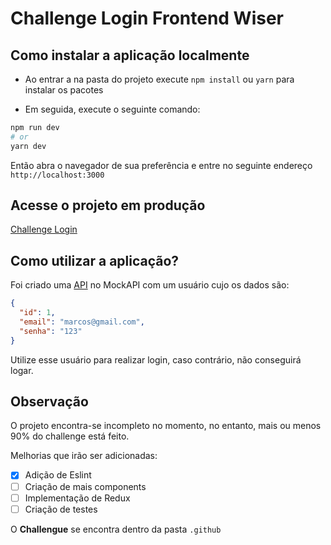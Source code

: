 # Challenge Login Frontend Wiser

## Como instalar a aplicação localmente

- Ao entrar a na pasta do projeto execute `npm install` ou `yarn` para instalar
os pacotes

- Em seguida, execute o seguinte comando:

```bash
npm run dev
# or
yarn dev
```

Então abra o navegador de sua preferência e entre no seguinte endereço
`http://localhost:3000`

## Acesse o projeto em produção

[Challenge Login](https://challenge-login-frontend-wiser.vercel.app/)

## Como utilizar a aplicação?

Foi criado uma [API](https://60288ec0289eb50017cf703e.mockapi.io/users) no MockAPI
com um usuário cujo os dados são:

```json
{
  "id": 1,
  "email": "marcos@gmail.com",
  "senha": "123"
}
```

Utilize esse usuário para realizar login, caso contrário, não conseguirá logar.

## Observação

O projeto encontra-se incompleto no momento, no entanto, mais ou menos 90%
do challenge está feito.

Melhorias que irão ser adicionadas:

- [x] Adição de Eslint
- [ ] Criação de mais components
- [ ] Implementação de Redux
- [ ] Criação de testes

O **Challengue** se encontra dentro da pasta `.github`
